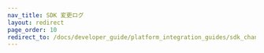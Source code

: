 ```yaml
---
nav_title: SDK 変更ログ
layout: redirect
page_order: 10
redirect_to: /docs/developer_guide/platform_integration_guides/sdk_changelogs/
---
```

